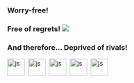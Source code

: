 ### Worry-free! 
### Free of regrets! ![](http://github-profile-summary-cards.vercel.app/api/cards/repos-per-language?username=Fresh-timeey&theme=default)
### And therefore... Deprived of rivals!


<img src="https://cdn.jsdelivr.net/gh/devicons/devicon@latest/icons/cplusplus/cplusplus-original.svg" title="js" width="40" height="40"/>&nbsp;
<img src="https://cdn.jsdelivr.net/gh/devicons/devicon@latest/icons/java/java-original-wordmark.svg" title="js" width="40" height="40"/>&nbsp;
<img src="https://cdn.jsdelivr.net/gh/devicons/devicon@latest/icons/html5/html5-original.svg" title="js" width="40" height="40"/>&nbsp;
<img src="https://cdn.jsdelivr.net/gh/devicons/devicon@latest/icons/css3/css3-original.svg" title="js" width="40" height="40"/>&nbsp;
<img src="https://cdn.jsdelivr.net/gh/devicons/devicon/icons/javascript/javascript-original.svg" title="js" width="40" height="40"/>&nbsp;



